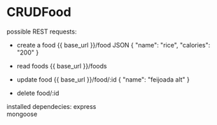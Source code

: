 # CRUDFood

possible REST requests:

* create a food
{{ base_url  }}/food
JSON
{
  "name": "rice",
  "calories": "200"
}

* read foods
{{ base_url  }}/foods

* update food
{{ base_url  }}/food/:id
{
	"name": "feijoada alt" 
}

* delete food/:id

installed dependecies:
express <br/>
mongoose
